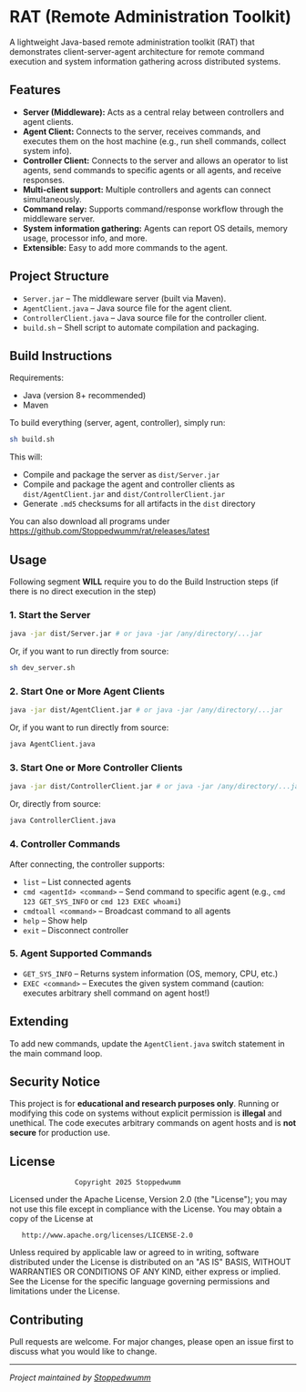 # RAT (Remote Administration Toolkit)

A lightweight Java-based remote administration toolkit (RAT) that demonstrates client-server-agent architecture for remote command execution and system information gathering across distributed systems.

## Features

- **Server (Middleware):** Acts as a central relay between controllers and agent clients.
- **Agent Client:** Connects to the server, receives commands, and executes them on the host machine (e.g., run shell commands, collect system info).
- **Controller Client:** Connects to the server and allows an operator to list agents, send commands to specific agents or all agents, and receive responses.
- **Multi-client support:** Multiple controllers and agents can connect simultaneously.
- **Command relay:** Supports command/response workflow through the middleware server.
- **System information gathering:** Agents can report OS details, memory usage, processor info, and more.
- **Extensible:** Easy to add more commands to the agent.

## Project Structure

- `Server.jar` – The middleware server (built via Maven).
- `AgentClient.java` – Java source file for the agent client.
- `ControllerClient.java` – Java source file for the controller client.
- `build.sh` – Shell script to automate compilation and packaging.

## Build Instructions

Requirements:
- Java (version 8+ recommended)
- Maven

To build everything (server, agent, controller), simply run:

```bash
sh build.sh
```

This will:
- Compile and package the server as `dist/Server.jar`
- Compile and package the agent and controller clients as `dist/AgentClient.jar` and `dist/ControllerClient.jar`
- Generate `.md5` checksums for all artifacts in the `dist` directory

You can also download all programs under <https://github.com/Stoppedwumm/rat/releases/latest>

## Usage
Following segment **WILL** require you to do the Build Instruction steps (if there is no direct execution in the step)
### 1. Start the Server

```bash
java -jar dist/Server.jar # or java -jar /any/directory/...jar
```
Or, if you want to run directly from source:
```bash
sh dev_server.sh
```

### 2. Start One or More Agent Clients

```bash
java -jar dist/AgentClient.jar # or java -jar /any/directory/...jar
```
Or, if you want to run directly from source:
```bash
java AgentClient.java
```

### 3. Start One or More Controller Clients

```bash
java -jar dist/ControllerClient.jar # or java -jar /any/directory/...jar
```
Or, directly from source:
```bash
java ControllerClient.java
```

### 4. Controller Commands

After connecting, the controller supports:
- `list` – List connected agents
- `cmd <agentId> <command>` – Send command to specific agent (e.g., `cmd 123 GET_SYS_INFO` or `cmd 123 EXEC whoami`)
- `cmdtoall <command>` – Broadcast command to all agents
- `help` – Show help
- `exit` – Disconnect controller

### 5. Agent Supported Commands

- `GET_SYS_INFO` – Returns system information (OS, memory, CPU, etc.)
- `EXEC <command>` – Executes the given system command (caution: executes arbitrary shell command on agent host!)

## Extending

To add new commands, update the `AgentClient.java` switch statement in the main command loop.

## Security Notice

This project is for **educational and research purposes only**. Running or modifying this code on systems without explicit permission is **illegal** and unethical. The code executes arbitrary commands on agent hosts and is **not secure** for production use.

## License

                    Copyright 2025 Stoppedwumm

   Licensed under the Apache License, Version 2.0 (the "License");
   you may not use this file except in compliance with the License.
   You may obtain a copy of the License at

       http://www.apache.org/licenses/LICENSE-2.0

   Unless required by applicable law or agreed to in writing, software
   distributed under the License is distributed on an "AS IS" BASIS,
   WITHOUT WARRANTIES OR CONDITIONS OF ANY KIND, either express or implied.
   See the License for the specific language governing permissions and
   limitations under the License.

## Contributing

Pull requests are welcome. For major changes, please open an issue first to discuss what you would like to change.

---

*Project maintained by [Stoppedwumm](https://github.com/Stoppedwumm)*